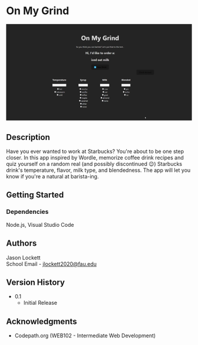 # On My Grind
![](https://github.com/jasonthejiraffe/On-My-Grind-Barista-Guessing-Game-/blob/main/Barista.gif)
## Description

Have you ever wanted to work at Starbucks? You're about to be one step closer. In this app inspired by Wordle, memorize coffee drink recipes and quiz yourself on a random real (and possibly discontinued 😉) Starbucks drink's temperature, flavor, milk type, and blendedness. The app will let you know if you're a natural at barista-ing.

## Getting Started

### Dependencies

Node.js, Visual Studio Code

## Authors

Jason Lockett  
School Email - jlockett2020@fau.edu

## Version History

* 0.1
    * Initial Release

## Acknowledgments

* Codepath.org (WEB102 - Intermediate Web Development)
